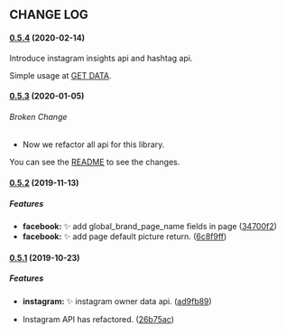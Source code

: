 ## CHANGE LOG

#### [0.5.4](https://github.com/sns-sdks/python-facebook/compare/v0.5.3...v0.5.4) (2020-02-14)

Introduce instagram insights api and hashtag api.

Simple usage at [GET DATA](README.rst#get-data-1).


#### [0.5.3](https://github.com/sns-sdks/python-facebook/compare/v0.5.2...v0.5.3) (2020-01-05)

###### Broken Change

* Now we refactor all api for this library.

You can see the [README](README.rst) to see the changes.


#### [0.5.2](https://github.com/sns-sdks/python-facebook/compare/v0.5.1...v0.5.2) (2019-11-13)

##### Features

* **facebook:** :sparkles: add global_brand_page_name fields in page ([34700f2](https://github.com/sns-sdks/python-facebook/commit/34700f2))
* **facebook:** :sparkles: add page default picture return. ([6c8f9ff](https://github.com/sns-sdks/python-facebook/commit/6c8f9ff))

#### [0.5.1](https://github.com/sns-sdks/python-facebook/compare/v0.4.3...v0.5.1) (2019-10-23)

##### Features

* **instagram:** :sparkles: instagram owner data api. ([ad9fb89](https://github.com/sns-sdks/python-facebook/commit/ad9fb89))


* Instagram API has refactored. ([26b75ac](https://github.com/sns-sdks/python-facebook/commit/26b75ac))
